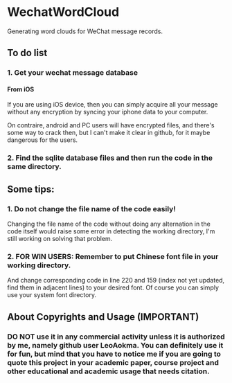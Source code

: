 # WechatWordCloud
Generating word clouds for WeChat message records.

## To do list
### 1. Get your wechat message database
#### From iOS
If you are using iOS device, then you can simply acquire all your message without any encryption by syncing your iphone data to your computer.

On contraire, android and PC users will have encrypted files, and there's some way to crack then, but I can't make it clear in github, for it maybe dangerous for the users.

### 2. Find the sqlite database files and then run the code in the same directory.


## Some tips:

### 1. Do not change the file name of the code easily!
Changing the file name of the code without doing any alternation in the code itself would raise some error in detecting the working directory, I'm still working on solving that problem.

### 2. FOR WIN USERS: Remember to put Chinese font file in your working directory.
And change corresponding code in line 220 and 159 (index not yet updated, find them in adjacent lines) to your desired font. Of course you can simply use your system font directory.


## About Copyrights and Usage (IMPORTANT)
### DO NOT use it in any commercial activity unless it is authorized by me, namely github user LeoAokma. You can definitely use it for fun, but mind that you have to notice me if you are going to quote this project in your academic paper, course project and other educational and academic usage that needs citation.

